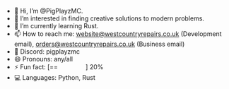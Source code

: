 - 👋 Hi, I’m @PigPlayzMC.
- 👀 I’m interested in finding creative solutions to modern problems.
- 🌱 I’m currently learning Rust.
- 📫 How to reach me: website@westcountryrepairs.co.uk (Development email), orders@westcountryrepairs.co.uk (Business email)
- 💬 Discord: pigplayzmc
- 😄 Pronouns: any/all
- ⚡ Fun fact: [==‎ ‎ ‎ ‎ ‎ ‎ ‎ ‎ ‎ ‎ ‎ ‎ ‎ ‎ ‎ ‎ ] 20%
- 💻 Languages: Python, Rust

<!---
PigPlayzMC/PigPlayzMC is a ✨ special ✨ repository because its `README.md` (this file) appears on your GitHub profile.
You can click the Preview link to take a look at your changes.
--->
